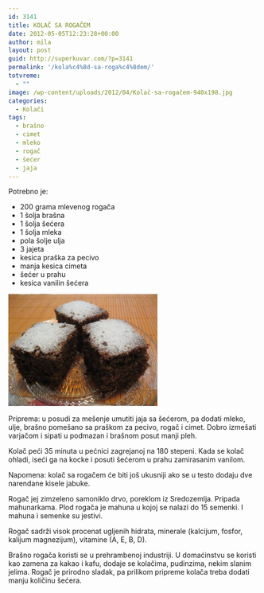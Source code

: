 ```yaml
---
id: 3141
title: KOLAČ SA ROGAČEM
date: 2012-05-05T12:23:28+00:00
author: mila
layout: post
guid: http://superkuvar.com/?p=3141
permalink: '/kola%c4%8d-sa-roga%c4%8dem/'
totvreme:
  - ""
image: /wp-content/uploads/2012/04/Kolač-sa-rogačem-940x198.jpg
categories:
  - Kolači
tags:
  - brašno
  - cimet
  - mleko
  - rogač
  - šećer
  - jaja
---
```

Potrebno je:

  * 200 grama mlevenog rogača
  * 1 šolja brašna
  * 1 šolja šećera
  * 1 šolja mleka
  * pola šolje ulja
  * 3 jajeta
  * kesica praška za pecivo
  * manja kesica cimeta
  * šećer u prahu
  * kesica vanilin šećera

<img class="alignnone size-medium wp-image-3143" title="Kolač sa rogačem" src="/wp-content/uploads/2012/04/Kola%C4%8D-sa-roga%C4%8Dem-300x225.jpg" alt="" width="300" height="225" /> 

Priprema: u posudi za mešenje umutiti jaja sa šećerom, pa dodati mleko, ulje, brašno pomešano sa praškom za pecivo, rogač i cimet. Dobro izmešati varjačom i sipati u podmazan i brašnom posut manji pleh.

Kolač peći 35 minuta u pećnici zagrejanoj na 180 stepeni. Kada se kolač ohladi, iseći ga na kocke i posuti šećerom u prahu zamirasanim vanilom.

Napomena: kolač sa rogačem će biti još ukusniji ako se u testo dodaju dve narendane kisele jabuke.

Rogač jej zimzeleno samoniklo drvo, poreklom iz Sredozemlja. Pripada mahunarkama. Plod rogača je mahuna u kojoj se nalazi do 15 semenki. I mahuna i semenke su jestivi.

Rogač sadrži visok procenat ugljenih hidrata, minerale (kalcijum, fosfor, kalijum magnezijum), vitamine (A, E, B, D).

Brašno rogača koristi se u prehrambenoj industriji. U domaćinstvu se koristi kao zamena za kakao i kafu, dodaje se kolačima, pudinzima, nekim slanim jelima. Rogač je prirodno sladak, pa prilikom pripreme kolača treba dodati manju količinu šećera.